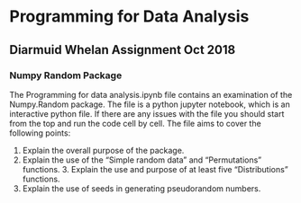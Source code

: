# Programming for Data Analysis
## Diarmuid Whelan Assignment Oct 2018
### Numpy Random Package
The Programming for data analysis.ipynb file contains an examination of the Numpy.Random package. The file is a python jupyter notebook, which is an interactive python file. If there are any issues with the file you should start from the top and run the code cell by cell. The file aims to cover the following points:
1. Explain the overall purpose of the package.
2. Explain the use of the “Simple random data” and “Permutations” functions. 3. Explain the use and purpose of at least five “Distributions” functions.
4. Explain the use of seeds in generating pseudorandom numbers.
